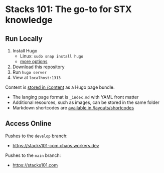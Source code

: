 # Stacks 101: The go-to for STX knowledge

## Run Locally

1. Install Hugo
   - Linux: `sudo snap install hugo`
   - [more options](https://gohugo.io/getting-started/quick-start/#step-1-install-hugo)
2. Download this repository
3. Run `hugo server`
4. View at `localhost:1313`

Content is [stored in /content](./content) as a Hugo page bundle.

- The langing page format is `_index.md` with YAML front matter
- Additional resources, such as images, can be stored in the same folder
- Markdown shortcodes are [available in /layouts/shortcodes](./layouts/shortcodes)

## Access Online

Pushes to the `develop` branch:

- https://stacks101-com.chaos.workers.dev

Pushes to the `main` branch:

- https://stacks101.com
